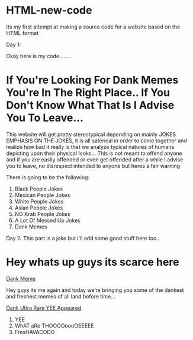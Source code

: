# HTML-new-code
Its my first attempt at making a source code for a website based on the HTML format

Day 1:

Okay here is my code........

<!DOCTYPE html>
<html>
<head>
<title>Why Are You Here?</title> 
</head>
<body>
<h1>If You're Looking For Dank Memes You're In The Right Place.. If You Don't Know What That Is I Advise You To Leave...</h1>
<p> This website will get pretty stereotypical depending on mainly JOKES EMPHASIS ON THE JOKES, it is all saterical in order to come together and realize how bad it really is that we analyze typical natures of humans depicting upon their physical looks... This is not meant to offend anyone and if you are easily offended or even get offended after a while I advise you to leave, no disrespect intended to anyone but heres a fair warning</p>
<p> There is going to be the following:</p>
<ol>
<li>Black People Jokes</li>
<li>Mexican People Jokes</li>
<li>White People Jokes</li>
<li>Asian People Jokes</li>
<li>NO Arab People Jokes</li>
<li>A Lot Of Messed Up Jokes</li>
<li>Dank Memes</li>
</ol>
</body>
</html>  

Day 2: This part is a joke but i'll add some good stuff here too..

<!DOCTYPE html>
<html>
<head>
<title>Hey whats up guys its scarce here</title>
</head>
<body>
<h1> Hey whats up guys its scarce here</h1>
<a target="_blank" href="https://img.ifcdn.com/images/12292c8861270851c77c13014f431896287c26ded5269e3c752fc22bcfb74445_1.jpg">Dank Meme</a>
<p>Hey guys its me again and today we’re bringing you some of the dankest and freshest memes of all land before time…</p>
<a target="_blank" href="http://ci.memecdn.com/821/6760821.gif">Dank Ultra Rare YEE Appeared</a>
<ol>
<li>YEE</li>
<li>WhAT aRe THOOOOoooOSEEEE</li>
<li> FresHAVACODO</li>
</ol>
</body>
</html>
